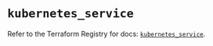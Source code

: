 # `kubernetes_service`

Refer to the Terraform Registry for docs: [`kubernetes_service`](https://registry.terraform.io/providers/hashicorp/kubernetes/2.27.0/docs/resources/service).
